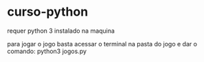 # curso-python

requer python 3 instalado na maquina

para jogar o jogo basta acessar o terminal na pasta do jogo e dar o comando: python3 jogos.py
